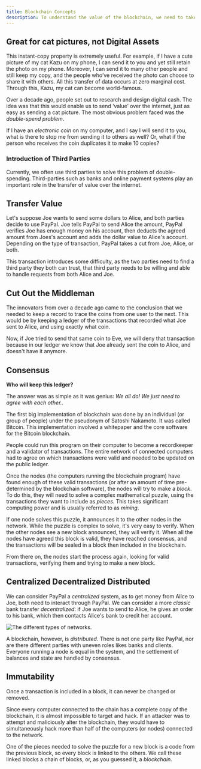 ```yaml
---
title: Blockchain Concepts
description: To understand the value of the blockchain, we need to take a look at the value that the internet has created. The transformation of our society under the influence of this global network is an established fact. One of the reasons for the internet's impact is its function as an instant and global copy-machine. 
---
```


## Great for cat pictures, not Digital Assets

This instant-copy property is extremely useful. For example, if I have a cute picture of my cat Kazu on my phone, I can send it to you and yet still retain the photo on my phone. Moreover, I can send it to many other people and still keep my copy, and the people who’ve received the photo can choose to share it with others. All this transfer of data occurs at zero marginal cost. Through this, Kazu, my cat can become world-famous.

Over a decade ago, people set out to research and design digital cash. The idea was that this would enable us to send ‘value’ over the internet, just as easy as sending a cat picture. The most obvious problem faced was the _double-spend problem_.

If I have an _electronic coin_ on my computer, and I say I will send it to you, what is there to stop me from sending it to others as well? Or, what if the person who receives the coin duplicates it to make 10 copies?

### Introduction of Third Parties

Currently, we often use third parties to solve this problem of double-spending. Third-parties such as banks and online payment systems play an important role in the transfer of value over the internet.

## Transfer Value

Let's suppose Joe wants to send some dollars to Alice, and both parties decide to use PayPal. Joe tells PayPal to send Alice the amount, PayPal verifies Joe has enough money on his account, then deducts the agreed amount from Joes's account and adds the dollar value to Alice's account. Depending on the type of transaction, PayPal takes a cut from Joe, Alice, or both.

This transaction introduces some difficulty, as the two parties need to find a third party they both can trust, that third party needs to be willing and able to handle requests from both Alice and Joe.

## Cut Out the Middleman

The innovators from over a decade ago came to the conclusion that we needed to keep a record to trace the coins from one user to the next. This would be by keeping a ledger of the transactions that recorded what Joe sent to Alice, and using exactly what coin.

Now, if Joe tried to send that same coin to Eve, we will deny that transaction because in our ledger we know that Joe already sent the coin to Alice, and doesn't have it anymore.

## Consensus

**Who will keep this ledger?**

The answer was as simple as it was genius: _We all do! We just need to agree with each other._.

The first big implementation of blockchain was done by an individual (or group of people) under the pseudonym of Satoshi Nakamoto. It was called Bitcoin. This implementation involved a whitepaper and the core software for the Bitcoin blockchain.

People could run this program on their computer to become a recordkeeper and a validator of transactions. The entire network of connected computers had to agree on which transactions were valid and needed to be updated on the public ledger.

Once the nodes (the computers running the blockchain program) have found enough of these valid transactions (or after an amount of time pre-determined by the blockchain software), the nodes will try to make a _block_. To do this, they will need to solve a complex mathematical puzzle, using the transactions they want to include as _pieces_. This takes significant computing power and is usually referred to as _mining_.

If one node solves this puzzle, it announces it to the other nodes in the network. While the puzzle is complex to solve, it's very easy to verify. When the other nodes see a new block announced, they will verify it. When all the nodes have agreed this block is valid, they have reached consensus, and the transactions will be sealed in a block then included in the blockchain.

From there on, the nodes start the process again, looking for valid transactions, verifying them and trying to make a new block.

## Centralized Decentralized Distributed

We can consider PayPal a _centralized_ system, as to get money from Alice to Joe, both need to interact through PayPal. We can consider a more _classic_ bank transfer _decentralized_: if Joe wants to send to Alice, he gives an order to his bank, which then contacts Alice's bank to credit her account.

![The different types of networks.](https://raw.githubusercontent.com/aionnetwork/docs/master/developers/fundamentals/blockchain-concepts/images/distributed-system.png)

A blockchain, however, is _distributed_. There is not one party like PayPal, nor are there different parties with uneven roles likes banks and clients. Everyone running a node is equal in the system, and the settlement of balances and state are handled by consensus.

## Immutability

Once a transaction is included in a block, it can never be changed or removed.

Since every computer connected to the chain has a complete copy of the blockchain, it is almost impossible to target and hack. If an attacker was to attempt and maliciously alter the blockchain, they would have to simultaneously hack more than half of the computers (or nodes) connected to the network.

One of the pieces needed to solve the puzzle for a new block is a code from the previous block, so every block is linked to the others. We call these linked blocks a chain of blocks, or, as you guessed it, a _blockchain_.
